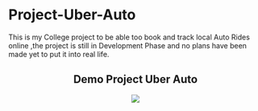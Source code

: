 # Project-Uber-Auto
This is my College project to be able too book and track local Auto Rides online ,the project is still in Development Phase and no plans have been made yet to put it into real life.
<h2 align="center">Demo Project Uber Auto</h2> 
<p align="center">
<img src="project1.gif">
 </p>
